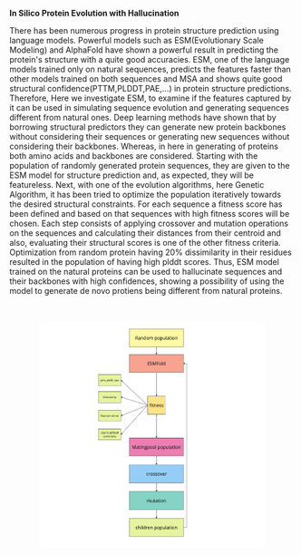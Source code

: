 **In Silico Protein Evolution with Hallucination**

There has been numerous progress in protein structure prediction using language models. Powerful models such as ESM(Evolutionary Scale Modeling) and AlphaFold have shown a powerful result in predicting the protein's structure with a quite good accuracies. ESM, one of the language models trained only on natural sequences, predicts the features faster than other models trained on both sequences and MSA and shows quite good structural confidence(PTTM,PLDDT,PAE,...) in protein structure predictions. Therefore,  Here we investigate ESM, to examine if the features captured by it can be used in simulating sequence evolution and generating sequences different from natural ones. Deep learning methods have shown that by borrowing structural predictors they can generate new protein backbones without considering their sequences or generating new sequences without considering their backbones. Whereas, in here in generating of proteins both amino acids and backbones are considered. Starting with the population of randomly generated protein sequences, they are given to the ESM model for structure prediction and, as expected, they will be featureless. Next, with one of the evolution algorithms, here Genetic Algorithm, it has been tried to optimize the population iteratively towards the desired structural constraints. For each sequence a fitness score has been defined and based on that  sequences with high fitness scores will be chosen. Each step consists of applying crossover and mutation operations on the sequences and calculating their distances from their centroid and also, evaluating their structural scores is one of the other fitness criteria.  Optimization from random protein having 20\% dissimilarity in their residues resulted in the population of having high plddt scores. Thus, ESM model trained on the natural proteins can be used to hallucinate sequences and their backbones with high confidences, showing a possibility of using the model to generate de novo protiens being different from natural proteins.

<br>

<p align="center">
  <img src="Flowchart.jpg" alt="ProteinEvolution" width="400" height="400">
</p>
